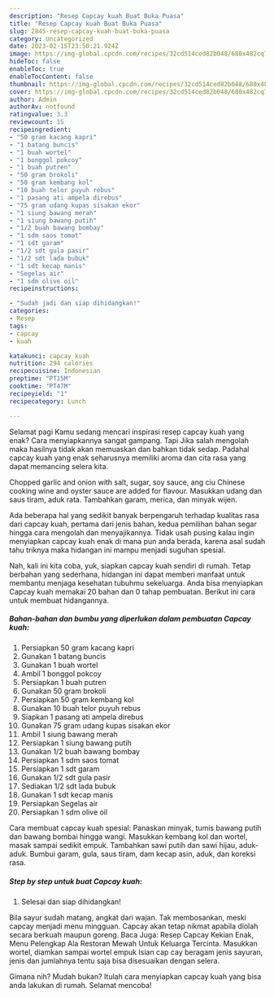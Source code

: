 ```yaml
---
description: "Resep Capcay kuah Buat Buka Puasa"
title: "Resep Capcay kuah Buat Buka Puasa"
slug: 2845-resep-capcay-kuah-buat-buka-puasa
category: Uncategorized
date: 2023-02-15T23:50:21.924Z
image: https://img-global.cpcdn.com/recipes/32cd514ced82b048/680x482cq70/capcay-kuah-foto-resep-utama.jpg
hideToc: false
enableToc: true
enableTocContent: false
thumbnail: https://img-global.cpcdn.com/recipes/32cd514ced82b048/680x482cq70/capcay-kuah-foto-resep-utama.jpg
cover: https://img-global.cpcdn.com/recipes/32cd514ced82b048/680x482cq70/capcay-kuah-foto-resep-utama.jpg
author: Admin
authorAv: notfound
ratingvalue: 3.3
reviewcount: 15
recipeingredient:
- "50 gram kacang kapri"
- "1 batang buncis"
- "1 buah wortel"
- "1 bonggol pokcoy"
- "1 buah putren"
- "50 gram brokoli"
- "50 gram kembang kol"
- "10 buah telor puyuh rebus"
- "1 pasang ati ampela direbus"
- "75 gram udang kupas sisakan ekor"
- "1 siung bawang merah"
- "1 siung bawang putih"
- "1/2 buah bawang bombay"
- "1 sdm saos tomat"
- "1 sdt garam"
- "1/2 sdt gula pasir"
- "1/2 sdt lada bubuk"
- "1 sdt kecap manis"
- "Segelas air"
- "1 sdm olive oil"
recipeinstructions:

- "Sudah jadi dan siap dihidangkan!"
categories:
- Resep
tags:
- capcay
- kuah

katakunci: capcay kuah 
nutrition: 294 calories
recipecuisine: Indonesian
preptime: "PT15M"
cooktime: "PT47M"
recipeyield: "1"
recipecategory: Lunch

---
```



Selamat pagi Kamu sedang mencari inspirasi resep capcay kuah yang enak? Cara menyiapkannya sangat gampang. Tapi Jika salah mengolah maka hasilnya tidak akan memuaskan dan bahkan tidak sedap. Padahal capcay kuah yang enak seharusnya memiliki aroma dan cita rasa yang dapat memancing selera kita.


Chopped garlic and onion with salt, sugar, soy sauce, ang ciu Chinese cooking wine and oyster sauce are added for flavour. Masukkan udang dan saus tiram, aduk rata. Tambahkan garam, merica, dan minyak wijen.

Ada beberapa hal yang sedikit banyak berpengaruh terhadap kualitas rasa dari capcay kuah, pertama dari jenis bahan, kedua pemilihan bahan segar hingga cara mengolah dan menyajikannya. Tidak usah pusing kalau ingin menyiapkan capcay kuah enak di mana pun anda berada, karena asal sudah tahu triknya maka hidangan ini mampu menjadi suguhan spesial.


Nah, kali ini kita coba, yuk, siapkan capcay kuah sendiri di rumah. Tetap berbahan yang sederhana, hidangan ini dapat memberi manfaat untuk membantu menjaga kesehatan tubuhmu sekeluarga. Anda bisa menyiapkan Capcay kuah memakai 20 bahan dan 0 tahap pembuatan. Berikut ini cara untuk membuat hidangannya.

<!--inarticleads1-->

##### Bahan-bahan dan bumbu yang diperlukan dalam pembuatan Capcay kuah:

1. Persiapkan 50 gram kacang kapri
1. Gunakan 1 batang buncis
1. Gunakan 1 buah wortel
1. Ambil 1 bonggol pokcoy
1. Persiapkan 1 buah putren
1. Gunakan 50 gram brokoli
1. Persiapkan 50 gram kembang kol
1. Gunakan 10 buah telor puyuh rebus
1. Siapkan 1 pasang ati ampela direbus
1. Gunakan 75 gram udang kupas sisakan ekor
1. Ambil 1 siung bawang merah
1. Persiapkan 1 siung bawang putih
1. Gunakan 1/2 buah bawang bombay
1. Persiapkan 1 sdm saos tomat
1. Persiapkan 1 sdt garam
1. Gunakan 1/2 sdt gula pasir
1. Sediakan 1/2 sdt lada bubuk
1. Gunakan 1 sdt kecap manis
1. Persiapkan Segelas air
1. Persiapkan 1 sdm olive oil


Cara membuat capcay kuah spesial: Panaskan minyak, tumis bawang putih dan bawang bombai hingga wangi. Masukkan kembang kol dan wortel, masak sampai sedikit empuk. Tambahkan sawi putih dan sawi hijau, aduk-aduk. Bumbui garam, gula, saus tiram, dam kecap asin, aduk, dan koreksi rasa. 

<!--inarticleads2-->

##### Step by step untuk buat Capcay kuah:


1. Selesai dan siap dihidangkan!

Bila sayur sudah matang, angkat dari wajan. Tak membosankan, meski capcay menjadi menu mingguan. Capcay akan tetap nikmat apabila diolah secara berkuah maupun goreng. Baca Juga: Resep Capcay Kekian Enak, Menu Pelengkap Ala Restoran Mewah Untuk Keluarga Tercinta. Masukkan wortel, diamkan sampai wortel empuk Isian cap cay beragam jenis sayuran, jenis dan jumlahnya tentu saja bisa disesuaikan dengan selera. 

Gimana nih? Mudah bukan? Itulah cara menyiapkan capcay kuah yang bisa anda lakukan di rumah. Selamat mencoba!
